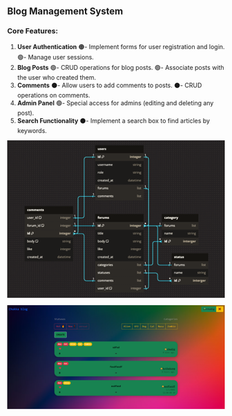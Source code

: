 ## Blog Management System
### Core Features:
1. **User Authentication**
   🟠- Implement forms for user registration and login.
   🟢- Manage user sessions.
2. **Blog Posts**
   🟢- CRUD operations for blog posts.
   🟢- Associate posts with the user who created them.
3. **Comments**
   ⚫- Allow users to add comments to posts.
   ⚫- CRUD operations on comments.
4. **Admin Panel**
   🟢- Special access for admins (editing and deleting any post).
5. **Search Functionality**
   ⚫- Implement a search box to find articles by keywords.

![Alt text](https://github.com/devkokora/Blog-Management-System/blob/master/pics/dbdiagram_v2.png)

![Alt text](https://github.com/devkokora/Blog-Management-System/blob/master/pics/Blog-Management-System-Style_2.png)
